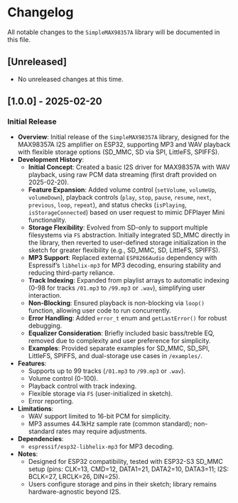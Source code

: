 # Changelog

All notable changes to the `SimpleMAX98357A` library will be documented in this file.

## [Unreleased]
- No unreleased changes at this time.

## [1.0.0] - 2025-02-20
### Initial Release
- **Overview**: Initial release of the `SimpleMAX98357A` library, designed for the MAX98357A I2S amplifier on ESP32, supporting MP3 and WAV playback with flexible storage options (SD_MMC, SD via SPI, LittleFS, SPIFFS).
- **Development History**:
  - **Initial Concept**: Created a basic I2S driver for MAX98357A with WAV playback, using raw PCM data streaming (first draft provided on 2025-02-20).
  - **Feature Expansion**: Added volume control (`setVolume`, `volumeUp`, `volumeDown`), playback controls (`play`, `stop`, `pause`, `resume`, `next`, `previous`, `loop`, `repeat`), and status checks (`isPlaying`, `isStorageConnected`) based on user request to mimic DFPlayer Mini functionality.
  - **Storage Flexibility**: Evolved from SD-only to support multiple filesystems via `FS` abstraction. Initially integrated SD_MMC directly in the library, then reverted to user-defined storage initialization in the sketch for greater flexibility (e.g., SD_MMC, SD, LittleFS, SPIFFS).
  - **MP3 Support**: Replaced external `ESP8266Audio` dependency with Espressif’s `libhelix-mp3` for MP3 decoding, ensuring stability and reducing third-party reliance.
  - **Track Indexing**: Expanded from playlist arrays to automatic indexing (0-98 for tracks `/01.mp3` to `/99.mp3` or `.wav`), simplifying user interaction.
  - **Non-Blocking**: Ensured playback is non-blocking via `loop()` function, allowing user code to run concurrently.
  - **Error Handling**: Added `error_t` enum and `getLastError()` for robust debugging.
  - **Equalizer Consideration**: Briefly included basic bass/treble EQ, removed due to complexity and user preference for simplicity.
  - **Examples**: Provided separate examples for SD_MMC, SD_SPI, LittleFS, SPIFFS, and dual-storage use cases in `/examples/`.
- **Features**:
  - Supports up to 99 tracks (`/01.mp3` to `/99.mp3` or `.wav`).
  - Volume control (0-100).
  - Playback control with track indexing.
  - Flexible storage via `FS` (user-initialized in sketch).
  - Error reporting.
- **Limitations**:
  - WAV support limited to 16-bit PCM for simplicity.
  - MP3 assumes 44.1kHz sample rate (common standard); non-standard rates may require adjustments.
- **Dependencies**:
  - `espressif/esp32-libhelix-mp3` for MP3 decoding.
- **Notes**:
  - Designed for ESP32 compatibility, tested with ESP32-S3 SD_MMC setup (pins: CLK=13, CMD=12, DATA1=21, DATA2=10, DATA3=11; I2S: BCLK=27, LRCLK=26, DIN=25).
  - Users configure storage and pins in their sketch; library remains hardware-agnostic beyond I2S.

